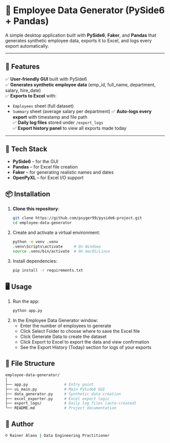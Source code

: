 # 🧮 Employee Data Generator (PySide6 + Pandas)

A simple desktop application built with **PySide6**, **Faker**, and **Pandas** that generates synthetic employee data, exports it to Excel, and logs every export automatically.

---

## 🚀 Features

✅ **User-friendly GUI** built with PySide6  
✅ **Generates synthetic employee data** (emp_id, full_name, department, salary, hire_date)  
✅ **Exports to Excel** with:
   - `Employees` sheet (full dataset)
   - `Summary` sheet (average salary per department)
✅ **Auto-logs every export** with timestamp and file path  
✅ **Daily log files** stored under `/export_logs`  
✅ **Export history panel** to view all exports made today  

---

## 🧩 Tech Stack

- **PySide6** – for the GUI  
- **Pandas** – for Excel file creation  
- **Faker** – for generating realistic names and dates  
- **OpenPyXL** – for Excel I/O support  

## 📦 Installation

1. **Clone this repository**:
   ```bash
   git clone https://github.com/psyger99/pyside6-project.git
   cd employee-data-generator
   ```
2. Create and activate a virtual environment:
    ```bash
    python -m venv .venv
    .venv\Scripts\activate     # On Windows
    source .venv/bin/activate  # On macOS/Linux
    ```
3. Install dependencies:
    ```bash
    pip install -r requirements.txt
    ```
## 🖥️ Usage

1. Run the app:
    ```bash
    python app.py
    ```
2. In the Employee Data Generator window:
    - Enter the number of employees to generate
    - Click Select Folder to choose where to save the Excel file
    - Click Generate Data to create the dataset
    - Click Export to Excel to export the data and view confirmation
    - See the Export History (Today) section for logs of your exports

## 📁 File Structure
```bash
employee-data-generator/
│
├── app.py                # Entry point
├── ui_main.py            # Main PySide6 GUI
├── data_generator.py     # Synthetic data creation
├── excel_exporter.py     # Excel export logic
├── export_logs/          # Daily log files (auto-created)
└── README.md             # Project documentation
```

## 📖 Author
```bash
© Rainer Alano | Data Engineering Practitioner
```